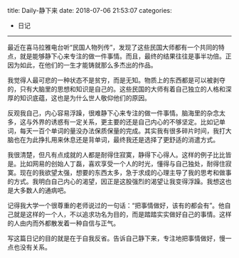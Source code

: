 title: Daily-静下来
date: 2018-07-06 21:53:07
categories:
- 日记

---

最近在喜马拉雅电台听“民国人物列传”，发现了这些民国大师都有一个共同的特点，就是能够静下心来专注的做一件事情。而且，最终的结果往往是事半功倍。正因为如此，在他们的一生才能铸就那么多杰出的作品。

我觉得人最可悲的一种状态不是贫穷，而是无知。物质上的东西都是可以被剥夺的，只有大脑里的思想和知识是自己的。这些民国的大师有着自己独立的人格和深厚的知识底蕴，这也是为什么世人敬仰他们的原因。

反观我自己，内心容易浮躁，很难静下心来专注的做一件事情。脑海里的杂念太多，这与外界的诱惑有一定关系，更主要的还是自己内心的不够坚定。比如记单词，每天一百个单词的量没办法保质保量的完成。其实我有很多碎片时间，我打大脑也在为此挣扎用来休息还是背单词，最终我还是选择了更舒适的消遣方式。

我很清楚，但凡有点成就的人都是耐得住寂寞，静得下心得人。这样的例子比比皆是。比如网易的创始人丁磊，喜欢享受一个人的时光，懂得与自己独处，耐得住寂寞。现在的我欲望太强，想要的东西太多，急于求成的心理主导了我的思考和做事的方式。我明白自己内心的渴望，因正是这股强烈的渴望让我变得浮躁。我想这也是大多数人的通病吧。

记得我大学一个很尊重的老师说过的一句话：“把事情做好，该有的都会有”。他自己就是这样的一个人，不以追求功名为目的，而是踏踏实实做好自己的事情。这样的人由内而外都散发着一种自信与正气。

写这篇日记的目的就是在于自我反省。告诉自己静下来，专注地把事情做好，慢一点也没有关系。